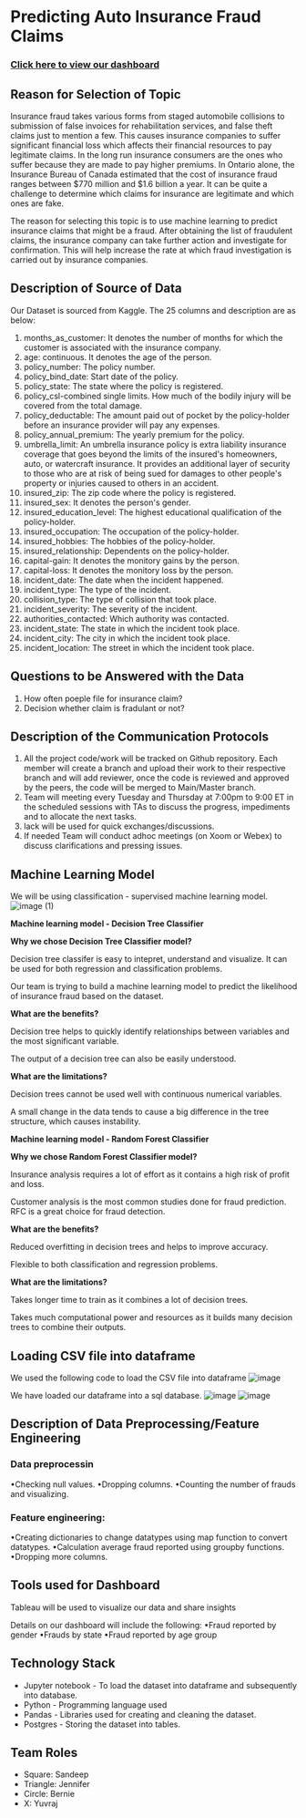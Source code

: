 # Predicting Auto Insurance Fraud Claims 

### [Click here to view our dashboard](https://public.tableau.com/app/profile/bernie2684/viz/Team6_16651826100420/Predictinginsurancefraud?publish=yes)

## Reason for Selection of Topic
Insurance fraud takes various forms from staged automobile collisions to submission of false invoices for rehabilitation services, and false theft claims just to mention a few. This causes insurance companies to suffer significant financial loss which affects their financial resources to pay legitimate claims. In the long run insurance consumers are the ones who suffer because they are made to pay higher premiums. In Ontario alone, the Insurance Bureau of Canada estimated that the cost of insurance fraud ranges between $770 million and $1.6 billion a year. It can be quite a challenge to determine which claims for insurance are legitimate and which ones are fake.

The reason for selecting this topic is to use machine learning to predict insurance claims that might be a fraud. After obtaining the list of fraudulent claims, the insurance company can take further action and investigate for confirmation. This will help increase the rate at which fraud investigation is carried out by insurance companies.

## Description of Source of Data

Our Dataset is sourced from Kaggle. The 25 columns and description are as below:
1) months_as_customer: It denotes the number of months for which the customer is associated with the insurance company.
2) age: continuous. It denotes the age of the person.
3) policy_number: The policy number.
4) policy_bind_date: Start date of the policy.
5) policy_state: The state where the policy is registered.
6) policy_csl-combined single limits. How much of the bodily injury will be covered from the total damage.
7) policy_deductable: The amount paid out of pocket by the policy-holder before an insurance provider will pay any expenses.
8) policy_annual_premium: The yearly premium for the policy.
9) umbrella_limit: An umbrella insurance policy is extra liability insurance coverage that goes beyond the limits of the insured's homeowners, auto, or watercraft insurance. It provides an additional layer of security to those who are at risk of being sued for damages to other people's property or injuries caused to others in an accident.
10) insured_zip: The zip code where the policy is registered.
11) insured_sex: It denotes the person's gender.
12) insured_education_level: The highest educational qualification of the policy-holder.
13) insured_occupation: The occupation of the policy-holder.
14) insured_hobbies: The hobbies of the policy-holder.
15) insured_relationship: Dependents on the policy-holder.
16) capital-gain: It denotes the monitory gains by the person.
17) capital-loss: It denotes the monitory loss by the person.
18) incident_date: The date when the incident happened.
19) incident_type: The type of the incident.
20) collision_type: The type of collision that took place.
21) incident_severity: The severity of the incident.
22) authorities_contacted: Which authority was contacted.
23) incident_state: The state in which the incident took place.
24) incident_city: The city in which the incident took place.
25) incident_location: The street in which the incident took place.


## Questions to be Answered with the Data 
1) How often poeple file for insurance claim?
2) Decision whether claim is fradulant or not?

## Description of the Communication Protocols 
1) All the project code/work will be tracked on Github repository. Each member will create a branch and upload their work to their respective branch and will add reviewer, once the code is reviewed and approved by the peers, the code will be merged to Main/Master branch.
2) Team will meeting every Tuesday and Thursday at 7:00pm to 9:00 ET in the scheduled sessions with TAs to discuss the progress, impediments and to allocate the next tasks.
3) lack will be used for quick exchanges/discussions.
4) If needed Team will conduct adhoc meetings (on Xoom or Webex) to discuss clarifications and pressing issues.

## Machine Learning Model
We will be using classification - supervised machine learning model.
![image (1)](https://user-images.githubusercontent.com/104685001/191869886-2b0721a4-bbb1-4ee5-8ff3-37de7e556129.png)

**Machine learning model - Decision Tree Classifier**

**Why we chose Decision Tree Classifier model?**

Decision tree classifer is easy to intepret, understand and visualize.
It can be used for both regression and classification problems.

Our team is trying to build a machine learning model to predict the likelihood of insurance fraud based on the dataset.

**What are the benefits?**

Decision tree helps to quickly identify relationships between variables and the most significant variable.

The output of a decision tree can also be easily understood.

**What are the limitations?**

Decision trees cannot be used well with continuous numerical variables.

A small change in the data tends to cause a big difference in the tree structure, which causes instability.

**Machine learning model - Random Forest Classifier**

**Why we chose Random Forest Classifier model?**

Insurance analysis requires a lot of effort as it contains a high risk of profit and loss.

Customer analysis is the most common studies done for fraud prediction. RFC is a great choice for fraud detection.

**What are the benefits?**

Reduced overfitting in decision trees and helps to improve accuracy.

Flexible to both classification and regression problems.

**What are the limitations?**

Takes longer time to train as it combines a lot of decision trees.

Takes much computational power and resources as it builds many decision trees to combine their outputs.


## Loading CSV file into dataframe
We used the following code to load the CSV file into dataframe
![image](https://user-images.githubusercontent.com/104685001/191875241-f5f1489c-5be1-4cc6-bc94-a80e89b9560f.png)

We have loaded our dataframe into a sql database.
![image](https://user-images.githubusercontent.com/104685001/191875286-cc362854-a94f-4272-9c2e-e4ddc6820915.png)
![image](https://user-images.githubusercontent.com/104685001/191875320-666a378b-a3e8-4ba7-b32a-a3add6df36c7.png)

## Description of Data Preprocessing/Feature Engineering

### Data preprocessin
•Checking null values.
•Dropping columns.
•Counting the number of frauds and visualizing.

### Feature engineering:
•Creating dictionaries to change datatypes using map function to convert datatypes.
•Calculation average fraud reported using groupby functions.
•Dropping more columns.

## Tools used for Dashboard
Tableau will be used to visualize our data and share insights

Details on our dashboard will include the following:
•Fraud reported by gender
•Frauds by state
•Fraud reported by age group


## Technology Stack
* Jupyter notebook - To load the dataset into dataframe and subsequently into database.
* Python - Programming language used
* Pandas - Libraries used for creating and cleaning the dataset.
* Postgres - Storing the dataset into tables.

## Team Roles
* Square: Sandeep
* Triangle: Jennifer
* Circle: Bernie
* X: Yuvraj
